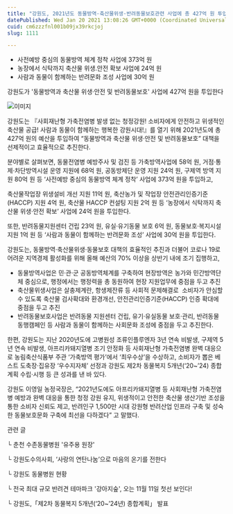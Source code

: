 ```yaml
---
title: "강원도, 2021년도 동물방역·축산물위생·반려동물보호관련 사업에 총 427억 원 투입!"
datePublished: Wed Jan 20 2021 13:08:26 GMT+0000 (Coordinated Universal Time)
cuid: cm6zzzfnl001b09jx39rkcjoj
slug: 1111

---
```



- 사전예방 중심의 동물방역 체계 정착 사업에 373억 원
- 농장에서 식탁까지 축산물 위생․안전 확보 사업에 24억 원
- 사람과 동물이 함께하는 반려문화 조성 사업에 30억 원

강원도가 '동물방역과 축산물 위생‧안전 및 반려동물보호' 사업에 427억 원을 투입한다

![이미지](https://cdn.hashnode.com/res/hashnode/image/upload/v1739249058248/ff909133-09bd-4253-bb25-c427113d58d3.jpeg)

강원도는 『사회재난형 가축전염병 발생 없는 청정강원! 소비자에게 안전하고 위생적인 축산물 공급! 사람과 동물이 함께하는 행복한 강원시대!』를 열기 위해 2021년도에 총 427억 원의 예산을 투입하여 “동물방역과 축산물 위생‧안전 및 반려동물보호” 대책을 선제적이고 효율적으로 추진한다.

분야별로 살펴보면, 동물전염병 예방주사 및 검진 등 가축방역사업에 58억 원, 거점‧통제‧차단방역시설 운영 지원에 68억 원, 공동방제단 운영 지원 24억 원, 구제역 방역 지원 80억 원 등 ‘사전예방 중심의 동물방역 체계 정착’ 사업에 373억 원을 투입하고,

축산물작업장 위생설비 개선 지원 11억 원, 축산농가 및 작업장 안전관리인증기준(HACCP) 지원 4억 원, 축산물 HACCP 컨설팅 지원 2억 원 등 ‘농장에서 식탁까지 축산물 위생‧안전 확보’ 사업에 24억 원을 투입한다.

또한, 반려동물지원센터 건립 23억 원, 유실‧유기동물 보호 6억 원, 동물보호‧복지시설 지원 1억 원 등 ‘사람과 동물이 함께하는 반려문화 조성’ 사업에 30억 원을 투입한다.

강원도는, 동물방역·축산물위생·동물보호 대책의 효율적인 추진과 더불어 코로나 19로 어려운 지역경제 활성화를 위해 올해 예산의 70% 이상을 상반기 내에 조기 집행하고,

- 동물방역사업은 민‧관‧군 공동방역체계를 구축하여 현장방역은 농가와 민간방역단체 중심으로, 행정에서는 행정력을 총 동원하여 현장 지원업무에 중점을 두고 추진
- 축산물위생사업은 살충제계란, 항생제잔류 등 사회적 문제해결로  소비자가 안심할 수 있도록 축산물 검사확대와 환경개선, 안전관리인증기준(HACCP) 인증 확대에 중점을 두고 추진
- 반려동물보호사업은 반려동물 지원센터 건립, 유기‧유실동물 보호‧관리, 반려동물 동행캠페인 등 사람과 동물이 함께하는 사회문화 조성에 중점을 두고 추진한다.

한편, 강원도는 지난 2020년도에 고병원성 조류인플루엔자 3년 연속 비발생, 구제역 5년 연속 비발생, 아프리카돼지열병 조기 안정화 등 사회재난형 가축전염병 완벽 대응으로 농림축산식품부 주관 ‘가축방역 평가’에서 ‘최우수상’을 수상하고, 소비자가 뽑은 베스트 도축장·집유장 ‘우수지자체’ 선정과 강원도 제2차 동물복지 5개년(‘20~’24) 종합계획 수립‧시행 등 큰 성과를 낸 바 있다.

강원도 이영일 농정국장은, “2021년도에도 아프리카돼지열병 등 사회재난형 가축전염병 예방과 완벽 대응을 통한 청정 강원 유지, 위생적이고 안전한 축산물 생산기반 조성을 통한 소비자 신뢰도 제고, 반려인구 1,500만 시대 강원형 반려산업 인프라 구축 및 성숙한 동물보호문화 구축에 최선을 다하겠다” 고 말했다.

관련 글

└ 춘천 수존동물병원 '유주용 원장'

└ 강원도수의사회, ‘사랑의 연탄나눔’으로 마음의 온기를 전한다

└ 강원도 동물병원 현황

└ 전국 최대 규모 반려견 테마파크 '강아지숲', 오는 11월 11일 첫선 보인다!

└ 강원도,「제2차 동물복지 5개년(‘20~’24년) 종합계획」 발표